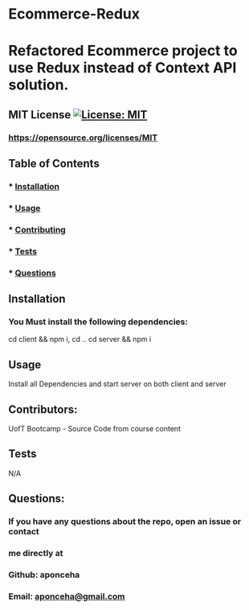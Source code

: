 # Ecommerce-Redux
  # Refactored Ecommerce project to use Redux instead of Context API solution.

  ## MIT License [![License: MIT](https://img.shields.io/badge/License-MIT-yellow.svg)](https://opensource.org/licenses/MIT)
  ### https://opensource.org/licenses/MIT


  ## Table of Contents
  ### * [Installation](#installation)
  ### * [Usage](#usage)
  ### * [Contributing](#contributing)
  ### * [Tests](#tests)
  ### * [Questions](#questions)
  

  ## Installation
  ### You Must install the following dependencies:
  cd client && npm i, cd .. cd server && npm i

  ## Usage
  Install all Dependencies and start server on both client and server

  ## Contributors:
  UofT Bootcamp - Source Code from course content


  ## Tests
  N/A

  ## Questions:
  ### If you have any questions about the repo, open an issue or contact 
  ### me directly at
  ### Github: aponceha
  ### Email: aponceha@gmail.com



